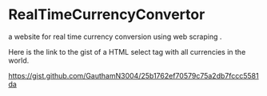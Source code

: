 # RealTimeCurrencyConvertor
a website for real time currency conversion using web scraping .

Here is the link to the gist of a HTML select tag with all currencies in the world.

https://gist.github.com/GauthamN3004/25b1762ef70579c75a2db7fccc5581da 
